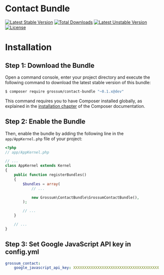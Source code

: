 Contact Bundle
==============

[![Latest Stable Version](https://poser.pugx.org/grossum/contact-bundle/v/stable)](https://packagist.org/packages/grossum/contact-bundle) [![Total Downloads](https://poser.pugx.org/grossum/contact-bundle/downloads)](https://packagist.org/packages/grossum/contact-bundle) [![Latest Unstable Version](https://poser.pugx.org/grossum/contact-bundle/v/unstable)](https://packagist.org/packages/grossum/contact-bundle) [![License](https://poser.pugx.org/grossum/contact-bundle/license)](https://packagist.org/packages/grossum/contact-bundle)

Installation
============

Step 1: Download the Bundle
---------------------------

Open a command console, enter your project directory and execute the
following command to download the latest stable version of this bundle:

```bash
$ composer require grossum/contact-bundle "~0.1.x@dev"
```

This command requires you to have Composer installed globally, as explained
in the [installation chapter](https://getcomposer.org/doc/00-intro.md)
of the Composer documentation.

Step 2: Enable the Bundle
-------------------------

Then, enable the bundle by adding the following line in the `app/AppKernel.php`
file of your project:

```php
<?php
// app/AppKernel.php

// ...
class AppKernel extends Kernel
{
    public function registerBundles()
    {
        $bundles = array(
            // ...

            new Grossum\ContactBundle\GrossumContactBundle(),
        );

        // ...
    }

    // ...
}
```

Step 3: Set Google JavaScript API key in config.yml
-----------------------------------------------

```yml
grossum_contact:
    google_javascript_api_key: XXXXXXXXXXXXXXXXXXXXXXXXXXXXXXXXXXXXXXX
```
